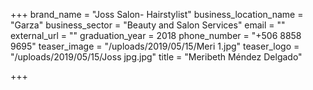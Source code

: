+++
brand_name = "Joss Salon- Hairstylist"
business_location_name = "Garza"
business_sector = "Beauty and Salon Services"
email = ""
external_url = ""
graduation_year = 2018
phone_number = "+506 8858 9695"
teaser_image = "/uploads/2019/05/15/Meri 1.jpg"
teaser_logo = "/uploads/2019/05/15/Joss jpg.jpg"
title = "Meribeth Méndez Delgado"

+++

